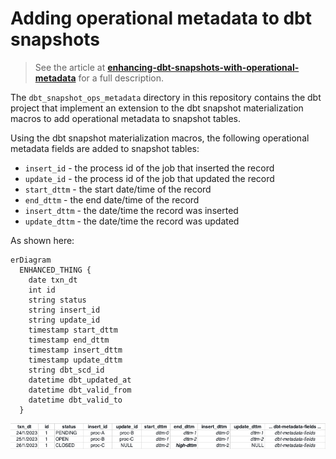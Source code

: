 # Adding operational metadata to dbt snapshots

> See the article at [__enhancing-dbt-snapshots-with-operational-metadata__](https://fullstackchronicles.io/enhancing-dbt-snapshots-with-operational-metadata) for a full description.  

The `dbt_snapshot_ops_metadata` directory in this repository contains the dbt project that implement an extension to the dbt snapshot materialization macros to add operational metadata to snapshot tables.

Using the dbt snapshot materialization macros, the following operational metadata fields are added to snapshot tables:

* `insert_id` - the process id of the job that inserted the record
* `update_id` - the process id of the job that updated the record
* `start_dttm` - the start date/time of the record
* `end_dttm` - the end date/time of the record
* `insert_dttm` - the date/time the record was inserted
* `update_dttm` - the date/time the record was updated

As shown here:  

```mermaid
erDiagram
  ENHANCED_THING {
    date txn_dt
    int id
    string status
    string insert_id
    string update_id
    timestamp start_dttm
    timestamp end_dttm
    timestamp insert_dttm
    timestamp update_dttm
    string dbt_scd_id
    datetime dbt_updated_at
    datetime dbt_valid_from
    datetime dbt_valid_to
  }
```
![enhanced snapshot table](./images/enhanced-snapshot-table.png)
